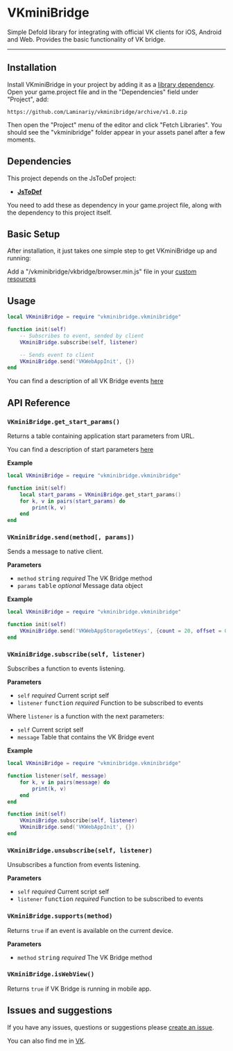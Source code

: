 # VKminiBridge
Simple Defold library for integrating with official VK clients for iOS, Android and Web.
Provides the basic functionality of VK bridge.

---

## Installation

Install VKminiBridge in your project by adding it as a [library dependency](https://www.defold.com/manuals/libraries/). Open your game.project file and in the "Dependencies" field under "Project", add:
```
https://github.com/Laminariy/vkminibridge/archive/v1.0.zip
```

Then open the "Project" menu of the editor and click "Fetch Libraries". You should see the "vkminibridge" folder appear in your assets panel after a few moments.

## Dependencies

This project depends on the JsToDef project:

* __[JsToDef](https://github.com/AGulev/jstodef)__

You need to add these as dependency in your game.project file, along with the dependency to this project itself.

## Basic Setup

After installation, it just takes one simple step to get VKminiBridge up and running:

Add a "/vkminibridge/vkbridge/browser.min.js" file in your [custom resources](https://defold.com/manuals/project-settings/#custom-resources)

## Usage

```lua
local VKminiBridge = require "vkminibridge.vkminibridge"

function init(self)
	-- Subscribes to event, sended by client
	VKminiBridge.subscribe(self, listener)

	-- Sends event to client
	VKminiBridge.send('VKWebAppInit', {})
end
```

You can find a description of all VK Bridge events [here](https://vk.com/dev/vk_bridge_events)

## API Reference

### `VKminiBridge.get_start_params()`

Returns a table containing application start parameters from URL.

You can find a description of start parameters [here](https://vk.com/dev/vk_apps_docs3?f=6.%2B%D0%9F%D0%B0%D1%80%D0%B0%D0%BC%D0%B5%D1%82%D1%80%D1%8B%2B%D0%B7%D0%B0%D0%BF%D1%83%D1%81%D0%BA%D0%B0)

**Example**

```lua
local VKminiBridge = require "vkminibridge.vkminibridge"

function init(self)
	local start_params = VKminiBridge.get_start_params()
	for k, v in pairs(start_params) do
		print(k, v)
	end
end
```

### `VKminiBridge.send(method[, params])`

Sends a message to native client.

**Parameters**

- `method` <kbd>string</kbd> _required_ The VK Bridge method
- `params` <kbd>table</kbd> _optional_ Message data object

**Example**

```lua
local VKminiBridge = require "vkminibridge.vkminibridge"

function init(self)
	VKminiBridge.send('VKWebAppStorageGetKeys', {count = 20, offset = 0})
end
```

### `VKminiBridge.subscribe(self, listener)`

Subscribes a function to events listening.

**Parameters**

- `self` _required_ Current script self
- `listener` <kbd>function</kbd> _required_ Function to be subscribed to events

Where `listener` is a function with the next parameters:

- `self` Current script self
- `message` Table that contains the VK Bridge event

**Example**

```lua
local VKminiBridge = require "vkminibridge.vkminibridge"

function listener(self, message)
	for k, v in pairs(message) do
		print(k, v)
	end
end

function init(self)
	VKminiBridge.subscribe(self, listener)
	VKminiBridge.send('VKWebAppInit', {})
end
```

### `VKminiBridge.unsubscribe(self, listener)`

Unsubscribes a function from events listening.

**Parameters**

- `self` _required_ Current script self
- `listener` <kbd>function</kbd> _required_ Function to be subscribed to events

### `VKminiBridge.supports(method)`

Returns `true` if an event is available on the current device.

**Parameters**

- `method` <kbd>string</kbd> _required_ The VK Bridge method

### `VKminiBridge.isWebView()`

Returns `true` if VK Bridge is running in mobile app.

## Issues and suggestions

If you have any issues, questions or suggestions please [create an issue](https://github.com/Laminariy/vkminibridge/issues).

You can also find me in [VK](https://vk.com/glorius_silver).
